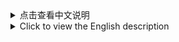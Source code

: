<details>
<summary>点击查看中文说明</summary>

# 多工具-糖链一键操作

<b>1) 如何使用</b><br><br>
安卓手机开采<br>

①下载termux并安装<br>
```https://github.com/termux/termux-app/releases/download/v0.118.0/termux-app_v0.118.0+github-debug_universal.apk```

②打开termux后复制此命令粘贴并回车<br>
```bash -i <(curl -s https://raw.githubusercontent.com/bailaoshijiadao/multitool-sugarchain/master/smartphones-sugarchain-miner-cn.sh)```

Linux系统开采<br>
适用系统: Ubuntu Centos<br>
```bash -i <(curl -s https://raw.githubusercontent.com/bailaoshijiadao/multitool-sugarchain/master/linux-sugarchain-miner-cn.sh)```

节点配置最低要求：<br>
4核8G内存100G硬盘,需要设置16G虚拟内存<br>
Linux系统节点一键创建<br>
适用系统: Ubuntu Centos<br>
```bash -i <(curl -s https://raw.githubusercontent.com/bailaoshijiadao/multitool-sugarchain/master/linux-sugarchain-node-cn.sh)```

Linux系统API节点一键创建<br>
适用系统: Ubuntu Centos<br>
①运行下面命令输入数字1，自动搭建API节点<br>
```bash -i <(curl -s https://raw.githubusercontent.com/bailaoshijiadao/multitool-sugarchain/master/linux-sugarchain-apiserver-cn.sh)```

②设置域名解析到VPS的公网IP,输入数字8后根据提示输入域名等信息<br>
[无域名可跳过此步骤,访问IP地址即可,http://IP:5000]<br>

<br>
如果你觉得这个有用，可以捐助我。<br>
SUGAR捐助地址: sugar1q8d79pk0jyhl92jrmfsrpvuwwg9ycsr20xz93rz (bailaoshi)<br>

</details>
<details>
<summary>Click to view the English description</summary>

# MULTITOOL-SugarChain OPERATORS<br>

<b>1) HOW RUN SCRIPT</b><br><br>

Android mobile mining<br>

①Download termux and install<br>
```https://github.com/termux/termux-app/releases/download/v0.118.0/termux-app_v0.118.0+github-debug_universal.apk```

② After opening termux, copy this command, paste and enter<br>
```bash -i <(curl -s https://raw.githubusercontent.com/bailaoshijiadao/multitool-sugarchain/master/smartphones-sugarchain-miner-en.sh)```

Linux mining<br>
OS: Ubuntu Centos<br>
```bash -i <(curl -s https://raw.githubusercontent.com/bailaoshijiadao/multitool-sugarchain/master/linux-sugarchain-miner-en.sh)```


Minimum requirements for node configuration:<br>
4-core 8GB memory 100GB SSD,16G virtual memory needs to be set up<br>
One click creation of Linux system nodes<br>
Applicable system: Ubuntu Centos<br>
```bash -i <(curl -s https://raw.githubusercontent.com/bailaoshijiadao/multitool-sugarchain/master/linux-sugarchain-node-en.sh)```

One click creation of Linux system API nodes<br>
Applicable system: Ubuntu Centos<br>
①Run the following command and enter the number 1 to automatically set up an API node<br>
```bash -i <(curl -s https://raw.githubusercontent.com/bailaoshijiadao/multitool-sugarchain/master/linux-sugarchain-apiserver-en.sh)```

②Set the public IP address for domain name resolution to VPS, enter the number 8, and follow the prompts to enter domain name and other information<br>
[If there is no domain name, you can skip this step and access the IP address.http://IP:5000]<br>

<br>
If you find this useful, you can donate it to me.<br>
SUGAR donation: sugar1q8d79pk0jyhl92jrmfsrpvuwwg9ycsr20xz93rz (bailaoshi)<br>

</details>
<br><br>
